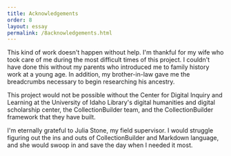 ```yaml
---
title: Acknowledgements
order: 8
layout: essay
permalink: /8acknowledgements.html
---
```


This kind of work doesn't happen without help. I'm thankful for my wife who took care of me during the most difficult times of this project. I couldn't have done this without my parents who introduced me to family history work at a young age. In addition, my brother-in-law gave me the breadcrumbs necessary to begin researching his ancestry.

This project would not be possible without the Center for Digital Inquiry and Learning at the University of Idaho Library's digital humanities and digital scholarship center, the CollectionBuilder team, and the CollectionBuilder framework that they have built.

I'm eternally grateful to Julia Stone, my field supervisor. I would struggle figuring out the ins and outs of CollectionBuilder and Markdown language, and she would swoop in and save the day when I needed it most. 